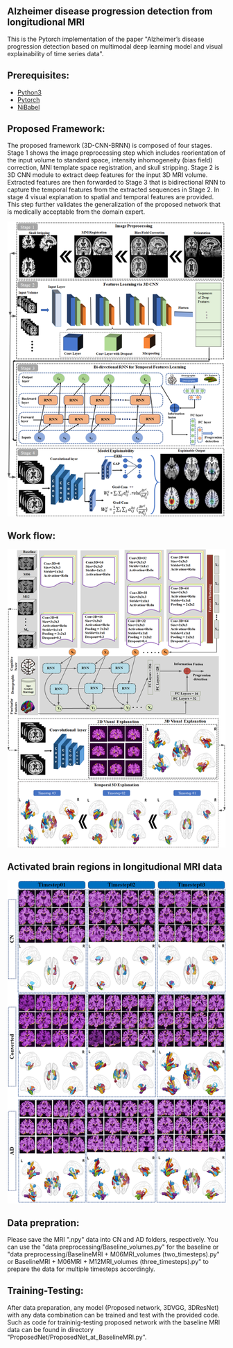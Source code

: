 ## Alzheimer disease progression detection from longitudional MRI
This is the Pytorch implementation of the paper "Alzheimer’s disease progression detection based on multimodal deep learning model and visual explainability of time series data". 

## Prerequisites:
* [Python3](https://www.python.org/)
* [Pytorch](https://pytorch.org/)
* [NiBabel](https://nipy.org/nibabel/)

## Proposed Framework:
The proposed framework (3D-CNN-BRNN) is composed of four stages. Stage 1 shows the image preprocessing step which includes reorientation of the input volume to standard space, intensity inhomogeneity (bias field) correction, MNI template space registration, and skull stripping. Stage 2 is 3D CNN module to extract deep features for the input 3D MRI volume. Extracted features are then forwarded to Stage 3 that is bidirectional RNN to capture the temporal features from the extracted sequences in Stage 2. In stage 4 visual explanation to spatial and temporal features are provided. This step further validates the generalization of the proposed network that is medically acceptable from the domain expert.

<img src="images/proposed_framework.png" width="700">

## Work flow:
<img src="images/workflow.png" width="710">

## Activated brain regions in longitudional MRI data
<img src="images/ExplainabilityFigure.png" width="700">

## Data prepration:
Please save the MRI ".npy" data into CN and AD folders, respectively. You can use the "data preprocessing/Baseline_volumes.py" for the baseline or "data preprocessing/BaselineMRI + M06MRI_volumes (two_timesteps).py" or BaselineMRI + M06MRI + M12MRI_volumes (three_timesteps).py" to prepare the data for multiple timesteps accordingly.

## Training-Testing:
After data preparation, any model (Proposed network, 3DVGG, 3DResNet) with any data combination can be trained and test with the provided code. Such as code for traininig-testing  proposed network with the baseline MRI data can be found in directory "ProposedNet/ProposedNet_at_BaselineMRI.py".  
